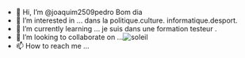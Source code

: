 - 👋 Hi, I’m @joaquim2509pedro Bom dia 
- 👀 I’m interested in ... dans la politique.culture. informatique.desport.
- 🌱 I’m currently learning ... je suis dans une formation testeur .
- 💞️ I’m looking to collaborate on ...![ soleil ](https://www.google.com/url?sa=i&url=https%3A%2F%2Feducalingo.com%2Ffr%2Fdic-es%2Fhorizonte&psig=AOvVaw30bQCSWSdca0vQN17xHxtP&ust=1623140075208000&source=images&cd=vfe&ved=0CA0QjhxqFwoTCMjb_JOKhfECFQAAAAAdAAAAABAI)
- 📫 How to reach me ...

<!---
joaquim2509pedro/joaquim2509pedro is a ✨ special ✨ repository because its `README.md` (this file) appears on your GitHub profile.
You can click the Preview link to take a look at your changes.
--->
